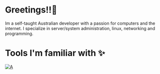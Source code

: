 # Greetings!!👋
Im a self-taught Australian developer with a passion for computers and the internet. I specialize in server/system administration, linux, networking and programming.

# Tools I'm familiar with ✨
[![A](https://skillicons.dev/icons?i=linux,docker,html,github,nginx,cloudflare,markdown,python,mongo,css,wordpress,vscode)](https://skillicons.dev)
